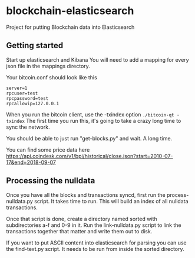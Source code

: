 # blockchain-elasticsearch
Project for putting Blockchain data into Elasticsearch

## Getting started

Start up elasticsearch and Kibana
You will need to add a mapping for every json file in the mappings
directory.

Your bitcoin.conf should look like this

```
server=1
rpcuser=test
rpcpassword=test
rpcallowip=127.0.0.1
```

When you run the bitcoin client, use the -txindex option
`./bitcoin-qt -txindex`
The first time you run this, it's going to take a crazy long time to sync
the network.

You should be able to just run "get-blocks.py" and wait. A long time.

You can find some price data here
https://api.coindesk.com/v1/bpi/historical/close.json?start=2010-07-17&end=2018-09-07


## Processing the nulldata
Once you have all the blocks and transactions syncd, first run the
process-nulldata.py script. It takes time to run. This will build an index
of all nulldata transactions.

Once that script is done, create a directory named sorted with
subdirectories a-f and 0-9 in it. Run the link-nulldata.py script to link
the transactions together that matter and write them out to disk.

If you want to put ASCII content into elasticsearch for parsing you can use
the find-text.py script. It needs to be run from inside the sorted
directory.

